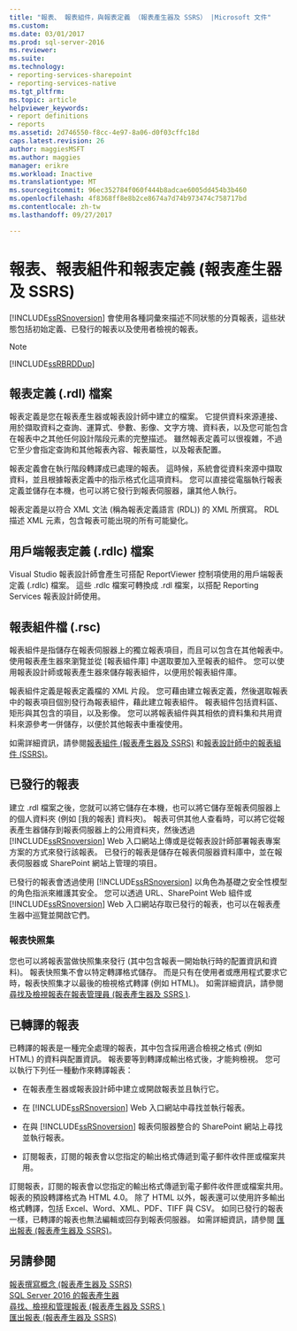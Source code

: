 ```yaml
---
title: "報表、 報表組件，與報表定義 （報表產生器及 SSRS） |Microsoft 文件"
ms.custom: 
ms.date: 03/01/2017
ms.prod: sql-server-2016
ms.reviewer: 
ms.suite: 
ms.technology:
- reporting-services-sharepoint
- reporting-services-native
ms.tgt_pltfrm: 
ms.topic: article
helpviewer_keywords:
- report definitions
- reports
ms.assetid: 2d746550-f8cc-4e97-8a06-d0f03cffc18d
caps.latest.revision: 26
author: maggiesMSFT
ms.author: maggies
manager: erikre
ms.workload: Inactive
ms.translationtype: MT
ms.sourcegitcommit: 96ec352784f060f444b8adcae6005dd454b3b460
ms.openlocfilehash: 4f8368ff8e8b2ce8674a7d74b973474c758717bd
ms.contentlocale: zh-tw
ms.lasthandoff: 09/27/2017

---
```

# <a name="reports-report-parts-and-report-definitions-report-builder-and-ssrs"></a>報表、報表組件和報表定義 (報表產生器及 SSRS)
  [!INCLUDE[ssRSnoversion](../../includes/ssrsnoversion-md.md)] 會使用各種詞彙來描述不同狀態的分頁報表，這些狀態包括初始定義、已發行的報表以及使用者檢視的報表。  
  
> [!NOTE]  
>  [!INCLUDE[ssRBRDDup](../../includes/ssrbrddup-md.md)]  
  
## <a name="report-definition-rdl-files"></a>報表定義 (.rdl) 檔案  
 報表定義是您在報表產生器或報表設計師中建立的檔案。 它提供資料來源連接、用於擷取資料之查詢、運算式、參數、影像、文字方塊、資料表，以及您可能包含在報表中之其他任何設計階段元素的完整描述。 雖然報表定義可以很複雜，不過它至少會指定查詢和其他報表內容、報表屬性，以及報表配置。  
  
 報表定義會在執行階段轉譯成已處理的報表。 這時候，系統會從資料來源中擷取資料，並且根據報表定義中的指示格式化這項資料。 您可以直接從電腦執行報表定義並儲存在本機，也可以將它發行到報表伺服器，讓其他人執行。  
  
 報表定義是以符合 XML 文法 (稱為報表定義語言 (RDL)) 的 XML 所撰寫。 RDL 描述 XML 元素，包含報表可能出現的所有可能變化。  
  
## <a name="client-report-definition-rdlc-files"></a>用戶端報表定義 (.rdlc) 檔案  
 Visual Studio 報表設計師會產生可搭配 ReportViewer 控制項使用的用戶端報表定義 (.rdlc) 檔案。 這些 .rdlc 檔案可轉換成 .rdl 檔案，以搭配 Reporting Services 報表設計師使用。  
  
## <a name="report-part-rsc-files"></a>報表組件檔 (.rsc)  
 報表組件是指儲存在報表伺服器上的獨立報表項目，而且可以包含在其他報表中。 使用報表產生器來瀏覽並從 [報表組件庫] 中選取要加入至報表的組件。 您可以使用報表設計師或報表產生器來儲存報表組件，以便用於報表組件庫。  
  
 報表組件定義是報表定義檔的 XML 片段。 您可藉由建立報表定義，然後選取報表中的報表項目個別發行為報表組件，藉此建立報表組件。 報表組件包括資料區、矩形與其包含的項目，以及影像。 您可以將報表組件與其相依的資料集和共用資料來源參考一併儲存，以便於其他報表中重複使用。  
  
 如需詳細資訊，請參閱[報表組件 &#40;報表產生器及 SSRS&#41;](../../reporting-services/report-design/report-parts-report-builder-and-ssrs.md) 和[報表設計師中的報表組件 &#40;SSRS&#41;](../../reporting-services/report-design/report-parts-in-report-designer-ssrs.md)。  
  
## <a name="published-reports"></a>已發行的報表  
 建立 .rdl 檔案之後，您就可以將它儲存在本機，也可以將它儲存至報表伺服器上的個人資料夾 (例如 [我的報表] 資料夾)。 報表可供其他人查看時，可以將它從報表產生器儲存到報表伺服器上的公用資料夾，然後透過 [!INCLUDE[ssRSnoversion](../../includes/ssrsnoversion-md.md)] Web 入口網站上傳或是從報表設計師部署報表專案方案的方式來發行該報表。 已發行的報表是儲存在報表伺服器資料庫中，並在報表伺服器或 SharePoint 網站上管理的項目。  
  
 已發行的報表會透過使用 [!INCLUDE[ssRSnoversion](../../includes/ssrsnoversion-md.md)] 以角色為基礎之安全性模型的角色指派來維護其安全。 您可以透過 URL、SharePoint Web 組件或 [!INCLUDE[ssRSnoversion](../../includes/ssrsnoversion-md.md)] Web 入口網站存取已發行的報表，也可以在報表產生器中巡覽並開啟它們。  
  
### <a name="report-snapshots"></a>報表快照集  
 您也可以將報表當做快照集來發行 (其中包含報表一開始執行時的配置資訊和資料)。 報表快照集不會以特定轉譯格式儲存。 而是只有在使用者或應用程式要求它時，報表快照集才以最後的檢視格式轉譯 (例如 HTML)。 如需詳細資訊，請參閱[尋找及檢視報表在報表管理員 &#40;報表產生器及 SSRS &#41;](../report-builder/finding-and-viewing-reports-with-a-browser-report-builder-and-ssrs.md).  
  
## <a name="rendered-reports"></a>已轉譯的報表  
 已轉譯的報表是一種完全處理的報表，其中包含採用適合檢視之格式 (例如 HTML) 的資料與配置資訊。 報表要等到轉譯成輸出格式後，才能夠檢視。 您可以執行下列任一種動作來轉譯報表：  
  
-   在報表產生器或報表設計師中建立或開啟報表並且執行它。  
  
-   在 [!INCLUDE[ssRSnoversion](../../includes/ssrsnoversion-md.md)] Web 入口網站中尋找並執行報表。  
  
-   在與 [!INCLUDE[ssRSnoversion](../../includes/ssrsnoversion-md.md)] 報表伺服器整合的 SharePoint 網站上尋找並執行報表。  
  
-   訂閱報表，訂閱的報表會以您指定的輸出格式傳遞到電子郵件收件匣或檔案共用。  
  
 訂閱報表，訂閱的報表會以您指定的輸出格式傳遞到電子郵件收件匣或檔案共用。 報表的預設轉譯格式為 HTML 4.0。 除了 HTML 以外，報表還可以使用許多輸出格式轉譯，包括 Excel、Word、XML、PDF、TIFF 與 CSV。 如同已發行的報表一樣，已轉譯的報表也無法編輯或回存到報表伺服器。 如需詳細資訊，請參閱 [匯出報表 &#40;報表產生器及 SSRS&#41;](../../reporting-services/report-builder/export-reports-report-builder-and-ssrs.md)。  
  
## <a name="see-also"></a>另請參閱  
 [報表撰寫概念 &#40;報表產生器及 SSRS&#41;](../../reporting-services/report-design/report-authoring-concepts-report-builder-and-ssrs.md)   
 [SQL Server 2016 的報表產生器](../../reporting-services/report-builder/report-builder-in-sql-server-2016.md)   
 [尋找、檢視和管理報表 &#40;報表產生器及 SSRS &#41;](../../reporting-services/report-builder/finding-viewing-and-managing-reports-report-builder-and-ssrs.md)   
 [匯出報表 &#40;報表產生器及 SSRS&#41;](../../reporting-services/report-builder/export-reports-report-builder-and-ssrs.md)  
  
  

